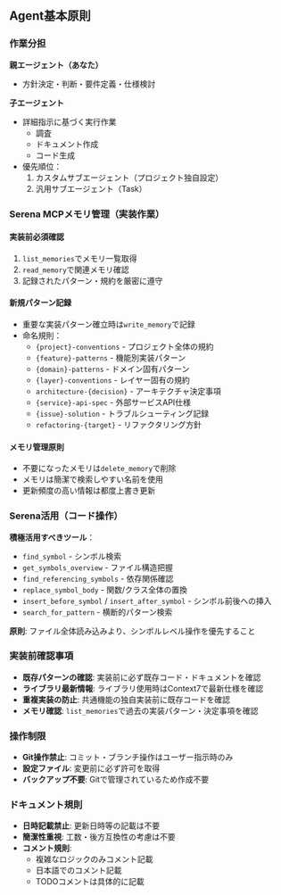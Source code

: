 ## Agent基本原則

### 作業分担

**親エージェント（あなた）**

- 方針決定・判断・要件定義・仕様検討

**子エージェント**

- 詳細指示に基づく実行作業
  - 調査
  - ドキュメント作成
  - コード生成
- 優先順位：
  1. カスタムサブエージェント（プロジェクト独自設定）
  2. 汎用サブエージェント（Task）

### Serena MCPメモリ管理（実装作業）

#### 実装前必須確認

1. `list_memories`でメモリ一覧取得
2. `read_memory`で関連メモリ確認
3. 記録されたパターン・規約を厳密に遵守

#### 新規パターン記録

- 重要な実装パターン確立時は`write_memory`で記録
- 命名規則：
  - `{project}-conventions` - プロジェクト全体の規約
  - `{feature}-patterns` - 機能別実装パターン
  - `{domain}-patterns` - ドメイン固有パターン
  - `{layer}-conventions` - レイヤー固有の規約
  - `architecture-{decision}` - アーキテクチャ決定事項
  - `{service}-api-spec` - 外部サービスAPI仕様
  - `{issue}-solution` - トラブルシューティング記録
  - `refactoring-{target}` - リファクタリング方針

#### メモリ管理原則

- 不要になったメモリは`delete_memory`で削除
- メモリは簡潔で検索しやすい名前を使用
- 更新頻度の高い情報は都度上書き更新

### Serena活用（コード操作）

**積極活用すべきツール**：

- `find_symbol` - シンボル検索
- `get_symbols_overview` - ファイル構造把握
- `find_referencing_symbols` - 依存関係確認
- `replace_symbol_body` - 関数/クラス全体の置換
- `insert_before_symbol` / `insert_after_symbol` - シンボル前後への挿入
- `search_for_pattern` - 横断的パターン検索

**原則**: ファイル全体読み込みより、シンボルレベル操作を優先すること

### 実装前確認事項

- **既存パターンの確認**: 実装前に必ず既存コード・ドキュメントを確認
- **ライブラリ最新情報**: ライブラリ使用時はContext7で最新仕様を確認
- **重複実装の防止**: 共通機能の独自実装前に既存コードを確認
- **メモリ確認**: `list_memories`で過去の実装パターン・決定事項を確認

### 操作制限

- **Git操作禁止**: コミット・ブランチ操作はユーザー指示時のみ
- **設定ファイル**: 変更前に必ず許可を取得
- **バックアップ不要**: Gitで管理されているため作成不要

### ドキュメント規則

- **日時記載禁止**: 更新日時等の記載は不要
- **簡潔性重視**: 工数・後方互換性の考慮は不要
- **コメント規則**:
  - 複雑なロジックのみコメント記載
  - 日本語でのコメント記載
  - TODOコメントは具体的に記載
